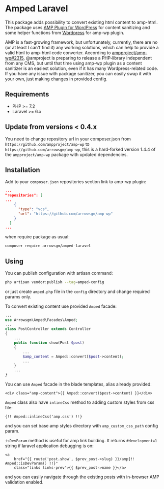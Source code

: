 # Amped Laravel

This package adds possibility to convert existing html content to amp-html. The package uses [AMP Plugin for WordPress](https://github.com/ampproject/amp-wp) for content sanitizing and some helper functions from [Wordpress](https://github.com/WordPress/WordPress) for amp-wp plugin.

AMP is a fast-growing framework, but unfortunately, currently, there are no (or at least I can't find it) any working solutions, which can help to provide a valid html to amp-html code converter. According to [ampproject/amp-wp#2315](https://github.com/ampproject/amp-wp/issues/2315), @amproject is preparing to release a PHP-library independent from any CMS, but until that time using amp-wp plugin as a content sanitizer is an easiest solution, even if it has many Wordpress-related code. If you have any issue with package sanitizer, you can easily swap it with your own, just making changes in provided config.


## Requirements

- PHP >= 7.2
- Laravel >= 6.x

## Update from versions < 0.4.x
You need to change repository url in your composer.json from `https://github.com/ampproject/amp-wp` to `https://github.com/arrowsgm/amp-wp`, this is a hard-forked version 1.4.4 of the `ampproject/amp-wp` package with updated dependencies.

## Installation

Add to your `composer.json` repositories section link to amp-wp plugin:
```json
...
"repositories": [
...
    {
      "type": "vcs",
      "url": "https://github.com/arrowsgm/amp-wp"
    }
  ]
...
```

when require package as usual:

```bash
composer require arrowsgm/amped-laravel
```

## Using

You can publish configuration with artisan command:
```bash
php artisan vendor:publish --tag=amped-config
```
or just create `amped.php` file in the `config` directory and change required params only.

To convert existing content use provided `Amped` facade:
```php
...
use Arrowsgm\Amped\Facades\Amped;
...
class PostController extends Controller
{
    ...
    public function show(Post $post)
    {
        ...
        $amp_content = Amped::convert($post->content);
        ...
    }
    ...
}
``` 

You can use `Amped` facade in the blade templates, alias already provided:
```blade
<div class="amp-content">{{ Amped::convert($post->content) }}</div>
```

`Amped` class also have `inlineCss` method to adding custom styles from css file:
```blade
{!! Amped::inlineCss('amp.css') !!}
```
and you can set base amp styles directory with `amp_custom_css_path` config param.

`isDevParam` method is useful for amp link building. It returns `#development=1` string if laravel application debugging is on:
```blade
<a 
    href="{{ route('post.show', $prev_post->slug) }}/amp{!! Amped::isDevParam() !!}"
    class="links links-prev">{{ $prev_post->name }}</a>
```
and you can easily navigate through the existing posts with in-browser AMP validation enabled.